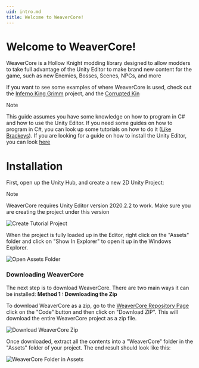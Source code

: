 ```yaml
---
uid: intro.md
title: Welcome to WeaverCore!
---
```


# Welcome to WeaverCore!

WeaverCore is a Hollow Knight modding library designed to allow modders to take full advantage of the Unity Editor to make brand new content for the game, such as new Enemies, Bosses, Scenes, NPCs, and more

If you want to see some examples of where WeaverCore is used, check out the [Inferno King Grimm](https://github.com/nickc01/Inferno-King-Grimm) project, and the [Corrupted Kin](https://github.com/nickc01/Corrupted-Kin)

> [!NOTE]
> This guide assumes you have some knowledge on how to program in C# and how to use the Unity Editor. If you need some guides on how to program in C#, you can look up some tutorials on how to do it ([Like Brackeys](https://www.youtube.com/watch?v=N775KsWQVkw)). If you are looking for a guide on how to install the Unity Editor, you can look [here](xref:installingUnity.md)

# Installation

First, open up the Unity Hub, and create a new 2D Unity Project:

> [!NOTE]
> WeaverCore requires Unity Editor version 2020.2.2 to work. Make sure you are creating the project under this version

![Create Tutorial Project](~/images/createTutorialProject.png)

When the project is fully loaded up in the Editor, right click on the "Assets" folder and click on "Show In Explorer" to open it up in the Windows Explorer.

![Open Assets Folder](~/images/openAssetsFolder.png)

### Downloading WeaverCore

The next step is to download WeaverCore. There are two main ways it can be installed:
**Method 1 : Downloading the Zip**

To download WeaverCore as a zip, go to the [WeaverCore Repository Page](https://github.com/nickc01/WeaverCore) click on the "Code" button and then click on "Download ZIP". This will download the entire WeaverCore project as a zip file.

![Download WeaverCore Zip](~/images/downloadWeaverCoreZip.png)

Once downloaded, extract all the contents into a "WeaverCore" folder in the "Assets" folder of your project. The end result should look like this:

![WeaverCore Folder in Assets](~/images/weaverCoreFolderInAssets.gif)
